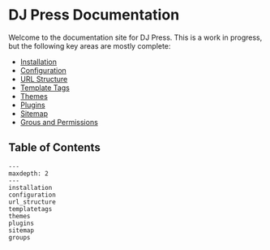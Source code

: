 # DJ Press Documentation

Welcome to the documentation site for DJ Press. This is a work in progress, but the following key areas are mostly
complete:

- [Installation](installation.md)
- [Configuration](configuration.md)
- [URL Structure](url_structure.md)
- [Template Tags](templatetags.md)
- [Themes](themes.md)
- [Plugins](plugins.md)
- [Sitemap](sitemap.md)
- [Grous and Permissions](groups.md)

## Table of Contents

```{toctree}
---
maxdepth: 2
---
installation
configuration
url_structure
templatetags
themes
plugins
sitemap
groups
```
